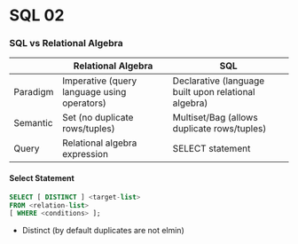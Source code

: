# SQL 02

### SQL vs Relational Algebra
|          | Relational Algebra                          | SQL                                                  |
| -------- | ------------------------------------------- | ---------------------------------------------------- |
| Paradigm | Imperative (query language using operators) | Declarative (language built upon relational algebra) |
| Semantic | Set (no duplicate rows/tuples)              | Multiset/Bag (allows duplicate rows/tuples)          |
| Query    | Relational algebra expression               | SELECT statement                                                     |

#### Select Statement
```sql
SELECT [ DISTINCT ] <target-list>
FROM <relation-list>
[ WHERE <conditions> ];
```

- Distinct (by default duplicates are not elmin)